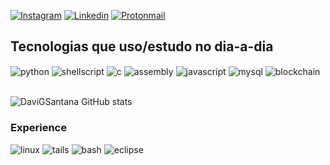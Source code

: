 



[![Instagram](https://img.shields.io/badge/Instagram-E4405F?style=for-the-badge&logo=instagram&logoColor=white)](https://instagram.com/davisantana04_)
[![Linkedin](https://img.shields.io/badge/LinkedIn-0077B5?style=for-the-badge&logo=linkedin&logoColor=white)](https://br.linkedin.com/in/davi-g-santana-aa088828b)
[![Protonmail](https://img.shields.io/badge/ProtonMail-8B89CC?style=for-the-badge&logo=protonmail&logoColor=white)](cyberdgsecurity20@proton.me)




## Tecnologias que uso/estudo no dia-a-dia

<div style="display: inline_block">
  <img align="center" alt="python" src="https://img.shields.io/badge/Python-3776AB?style=for-the-badge&logo=python&logoColor=white" />
  <img align="center" alt="shellscript" src="https://img.shields.io/badge/Shell_Script-121011?style=for-the-badge&logo=gnu-bash&logoColor=white" />
  <img align="center" alt="c" src="https://img.shields.io/badge/C-00599C?style=for-the-badge&logo=c&logoColor=white" />
  <img align="center" alt="assembly" src="https://img.shields.io/badge/hyperledger-2F3134?style=for-the-badge&logo=hyperledger&logoColor=white" />
  <img align="center" alt="javascript" src="https://img.shields.io/badge/JavaScript-323330?style=for-the-badge&logo=javascript&logoColor=F7DF1E" />
  <img align="center" alt="mysql" src="https://img.shields.io/badge/MySQL-00000F?style=for-the-badge&logo=mysql&logoColor=white" />
  <img align="center" alt="blockchain" src="https://img.shields.io/badge/hyperledger-2F3134?style=for-the-badge&logo=hyperledger&logoColor=white" />

  
</div><br/>


![DaviGSantana GitHub stats](https://github-readme-stats.vercel.app/api?username=davigsantana&show_icons=true&theme=dracula)

### Experience
<div style="display: inline_block">
    <img aling="center" alt="linux"
    src="https://img.shields.io/badge/Linux-FCC624?style=for-the-badge&logo=linux&logoColor=black">
    <img aling="center" alt="tails"
    src="https://img.shields.io/badge/Tails%20-56347C?&style=for-the-badge&logo=tails&logoColor=white">
    <img aling="center" alt="bash"
    src="https://img.shields.io/badge/GNU%20Bash-4EAA25?style=for-the-badge&logo=GNU%20Bash&logoColor=white">
    <img aling="center" alt="eclipse"
    src="https://img.shields.io/badge/Eclipse-2C2255?style=for-the-badge&logo=eclipse&logoColor=white">

    
</div><br/> 

